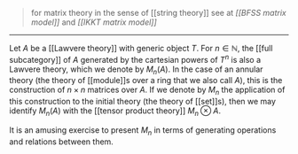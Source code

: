 
> for matrix theory in the sense of [[string theory]] see at _[[BFSS matrix model]]_ and _[[IKKT matrix model]]_

***

Let $A$ be a [[Lawvere theory]] with generic object $T$. For $n \in \mathbb{N}$, the [[full subcategory]] of $A$ generated by the cartesian powers of $T^n$ is also a Lawvere theory, which we denote by $M_n(A)$. In the case of an annular theory (the theory of [[module]]s over a ring that we also call $A$), this is the construction of $n\times n$ matrices over $A$. If we denote by $M_n$ the application of this construction to the initial theory (the theory of [[set]]s), then we may identify $M_n(A)$ with the [[tensor product theory]] $M_n\otimes A$. 

It is an amusing exercise to present $M_n$ in terms of generating operations and relations between them.